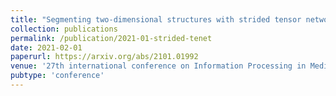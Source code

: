 ```yaml
---
title: "Segmenting two-dimensional structures with strided tensor networks"
collection: publications
permalink: /publication/2021-01-strided-tenet
date: 2021-02-01
paperurl: https://arxiv.org/abs/2101.01992
venue: '27th international conference on Information Processing in Medical Imaging (IPMI)'
pubtype: 'conference'
---
```

